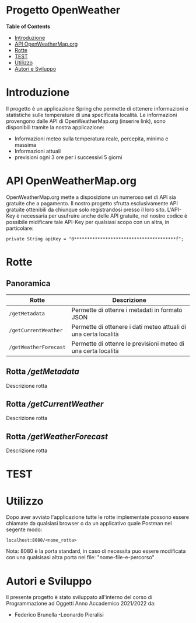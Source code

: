 # Progetto OpenWeather

**Table of Contents**
- [Introduzione](#id-section1)
- [API OpenWeatherMap.org](#id-section2)
- [Rotte](#id-section3)
- [TEST](#id-section4)
- [Utilizzo](#id-section5)
- [Autori e Sviluppo](#id-section6)

<div id='id-section1'/>

# Introduzione
Il progetto è un applicazione Spring che permette di ottenere informazioni e statistiche sulle temperature di una specificata località.
Le informazioni provengono dalle API di OpenWeatherMap.org (inserire link), sono disponibili tramite la nostra applicazione:
- Informazioni meteo sulla temperatura reale, percepita, minima e massima
- Informazioni attuali
- previsioni ogni 3 ore per i successivi 5 giorni

<div id='id-section2'/>

# API OpenWeatherMap.org
OpenWeatherMap.org mette a disposizione un numeroso set di API sia gratuite che a pagamento.
Il nostro progetto sfrutta esclusivamente API gratuite ottenibili da chiunque solo registrandosi presso il loro sito.
L'API-Key è necessaria per usufruire anche delle API gratuite, nel nostro codice è possibile midificare tale API-Key per qualsiasi scopo con un altra, in particolare:

`private String apiKey = "0***************************************f";`


<div id='id-section3'/>

# Rotte
## Panoramica
| Rotte | Descrizione                    |
| ------------- | ------------------------------ |
| `/getMetadata`      | Permette di ottenre i metadati in formato JSON       |
| `/getCurrentWeather`   | Permette di ottenere i dati meteo attuali di una certa località    |
| `/getWeatherForecast`   | Permette di ottenre le previsioni meteo di una certa località |

## Rotta */getMetadata*
Descrizione rotta
## Rotta */getCurrentWeather*
Descrizione rotta
## Rotta */getWeatherForecast*
Descrizione rotta

<div id='id-section4'/>

# TEST

<div id='id-section5'/>

# Utilizzo
Dopo aver avviato l'applicazione tutte le rotte implementate possono essere chiamate da qualsiasi browser o da un applicativo quale Postman nel segente modo:

`localhost:8080/<nome_rotta>`

Nota: 8080 è la porta standard, in caso di necessita puo essere modificata con una qualsisasi altra porta nel file: "nome-file-e-percorso"

<div id='id-section6'/>

# Autori e Sviluppo
Il presente progetto è stato sviluppato all'interno del corso di Programmazione ad Oggetti Anno Accademico 2021/2022 da:
- Federico Brunella
-Leonardo Pieralisi